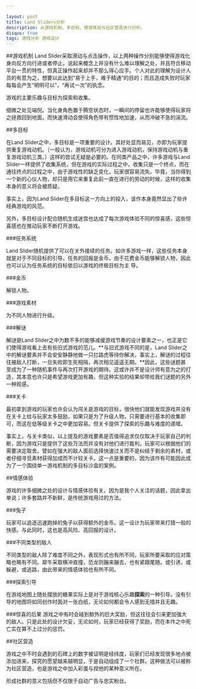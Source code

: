 ```yaml
---

layout: post
title: Land Sliders分析
description: 从游戏机制、多目标、情感体验与社区营造进行分析。
disqus: true
tags: 游戏分析 游戏设计
---
```



##游戏机制
Land Slider采取滑动与点击操作，以上两种操作分别能够使得游戏化身向反方向行进或者停止。说起来概念上并没有什么难以理解之处，并且符合移动平台一贯的特性，但真正操作起来却并不那么得心应手。个人对此的理解为设计人员的有意为之，想要以此达到“易于上手，难于精通”的目的；而且造成失败时玩家每每会产生“明明可以”，“再试一次”的执念。

游戏的主要乐趣与目标为探索和收集。

细微之处见端倪。当化身角色置于腾空状态时，一瞬间的停留也许能够使得玩家将之拯救回到地面。而快速滑动会使得角色带有惯性地加速，从而冲破不急的湍流。

##多目标

在Land Slider之中，多目标是一项重要的设计。其好处显而易见，亦即为玩家提供重复游戏动机。（一般认为，游戏动机可分为进入游戏动机，保持游戏动机与重复游戏动机三类。）这样的尝试无疑是必要的。在同类产品之中，许多游戏与Land Slider一样提供了收集系统，但在游戏的实际过程之中，收集只是一个终点，而在通往终点的过程之中，由于游戏性的缺乏变化，玩家很容易流失。毕竟，当你得到一个新的心仪人物，却只是用它来重复此前一直在进行的劳动的时候，这样的收集本身的意义将会被质疑。

事实上，因为Land Slider在多目标这一方向上的投入，该作本身竟然显出了些许经典游戏的风范。

另外，多目标设计配合随机生成迷宫也达成了每次游戏体验不同的惊喜感，这些惊喜感也在推动玩家不断打开游戏。

###任务系统

Land Slider随机提供了可以在关外接续的任务。如许多游戏一样，这些任务本身就是对于不同目标的引导。任务的回报是金币。由于花费金币能够解锁人物，因此也可以认为任务系统的目标依旧以游戏的终极目标为主
导。

###金币

解锁人物。

###游戏素材

为不同人物进行升级。

###解谜

解谜是Land Slider之中为数不多的能够减缓游戏节奏的设计要素之一，也正是它们使得游戏看上去有些旧式游戏的范儿。**与旧式游戏不同的是，Land Slider之中的解谜要素并不会安安静静地做一只拦路虎等待你解决，事实上，解谜的过程往往被敌人打断，一旦失败即生死相隔，再次相见遥遥无期。**因此，这些谜题甚至成为了一种随机事件与再次打开游戏的期待。这或许并不是设计师有意为之的打造，其本意也许只是希望游戏更加有趣，但这种实验的结果却带给我们谜题的另外一种观感。

###关卡

最初拿到游戏的玩家也许会认为闯关是游戏的目标，很快他们就能发现游戏并没有在关卡上给与玩家太多鼓励，如果只是为了升级人物，只需要进行基本的收集即可，而这在低等级关卡之中更加容易。但关卡提供了探索的乐趣与难度的递增。

事实上，与关卡类似，以上提及的游戏要素是否值得追求仅仅取决于玩家自己的判断，因为游戏只是提供了这些万法而并没有对他们进行裁判。玩家可以根据他们的需要决定取舍。譬如在强大的敌人面前选择快速过关而不是纠结于剩余的素材，或者仔细寻觅素材获得加成而不计较关卡。这一点是重要的，因为该作有可能因此成为了一个围绕单一游戏机制的多目标沙盒的案例。

##情感体验

游戏的许多细微之处的设计与情感体验有关。因为是我个人关注的话题，因此拿出单说；许多套路并不新鲜，是传统游戏用过的方法。

###兔子

玩家可以追逐迅速跑掉的兔子以获得额外的金币。这一设计为玩家带来打猎一般的快感。与此同时，这也是高风险、高回报的设计。

###不同类型的敌人

不同类型的敌人除了难度不同之外，表现形式也有所不同，玩家所要采取的应对策略也略有不同。犀牛采取横冲直撞，恐龙则蹦来蹦去，也有紧跟尾随。或引诱，或躲避，或逃路，由此带来的情感体验也有所不同。

###探索引导

在游戏地图上随处摆放的糖果实际上是对于游戏核心乐趣**探索**的一种引导。没有引导的地图将如同创作时面对一张白纸，无论如何都会令人感到无措并且无趣。

###惊喜的后果
游戏之中有时会碰到额外的巨大奖励，但这往往会引来更加强大的敌人。只是此处的设计欠妥，无论如何，玩家已经获得了奖励，而在本作之中死亡实在算不上过分的惩罚。


##社区营造

游戏之中不时会遇到的石碑上的数字被证明是经纬度，玩家们已经发现很多地点被添加进来，探究的愿望越来越明显，于是自动组成了一个社群。这种做法可以被称为社区营造，也是游戏之中加入彩蛋与捏他的某种意义所在。

形成社群的意义包括但不仅限于自动广告与忠实粉丝。


